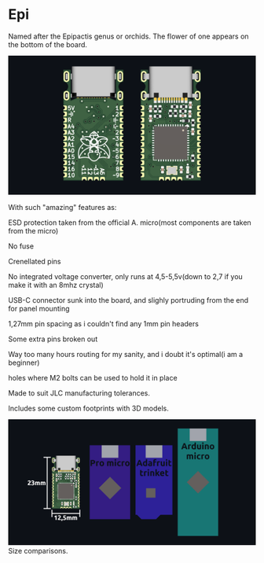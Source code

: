 # Epi

Named after the Epipactis genus or orchids. The flower of one appears on the bottom of the board.

![board](board2.png)

With such "amazing" features as:

ESD protection taken from the official A. micro(most components are taken from the micro)

No fuse

Crenellated pins

No integrated voltage converter, only runs at 4,5-5,5v(down to 2,7 if you make it with an 8mhz crystal)

USB-C connector sunk into the board, and slighly portruding from the end for panel mounting

1,27mm pin spacing as i couldn't find any 1mm pin headers

Some extra pins broken out

Way too many hours routing for my sanity, and i doubt it's optimal(i am a beginner)

holes where M2 bolts can be used to hold it in place

Made to suit JLC manufacturing tolerances.

Includes some custom footprints with 3D models.

![comp](comparison.png)
Size comparisons.
